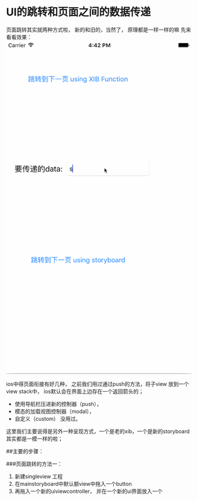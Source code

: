 # UI的跳转和页面之间的数据传递



页面跳转其实就两种方式啦， 新的和旧的，当然了， 原理都是一样一样的嘛
先来看看效果：
            ![](页面跳转和数据传递.gif)

ios中得页面衔接有好几种， 之前我们用过通过push的方法，将子view 放到一个view stack中， ios默认会在界面上边存在一个返回箭头的；
- 使用导航栏压进新的控制器（push），
- 模态的加载视图控制器（modal），
- 自定义（custom） 没用过。

这里我们主要说得是另外一种呈现方式，一个是老的xib，一个是新的storyboard 其实都是一模一样的啦；

##主要的步骤：

###页面跳转的方法一：
1. 新建singleview 工程
2. 在mainstoryboard中默认额view中拖入一个button
3. 再拖入一个新的uiviewcontroller， 并在一个新的ui界面放入一个